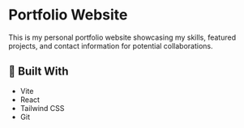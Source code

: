 # Portfolio Website

This is my personal portfolio website showcasing my skills, featured projects, and contact information for potential collaborations.

## 🔧 Built With
- Vite
- React
- Tailwind CSS
- Git